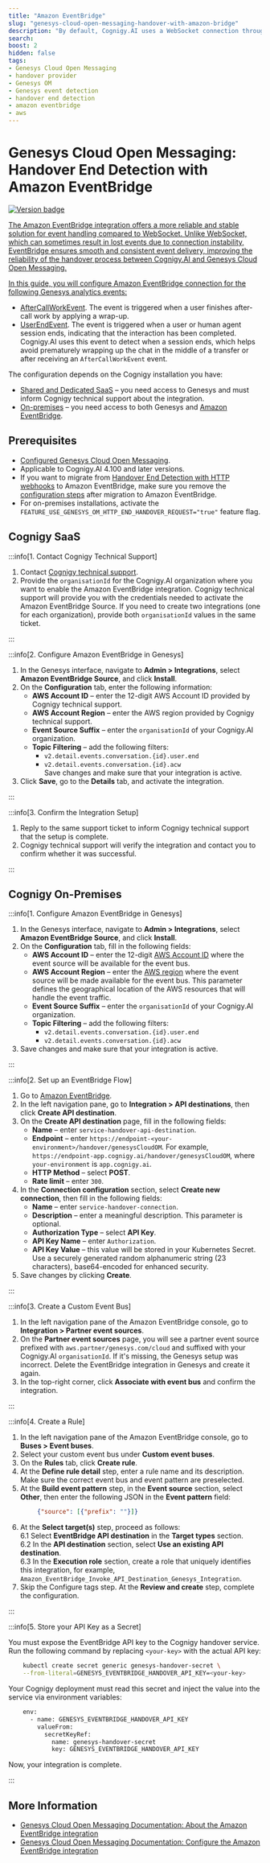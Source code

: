 ```yaml
---
title: "Amazon EventBridge"
slug: "genesys-cloud-open-messaging-handover-with-amazon-bridge"
description: "By default, Cognigy.AI uses a WebSocket connection through the Notifications API to detect handover completion. Alternatively, you can use HTTP webhooks with Triggers and Web Services Data Actions to send requests to Cognigy.AI."
search:
boost: 2
hidden: false
tags:
- Genesys Cloud Open Messaging
- handover provider
- Genesys OM
- Genesys event detection
- handover end detection
- amazon eventbridge
- aws
---
```


# Genesys Cloud Open Messaging: Handover End Detection with Amazon EventBridge

<a href="../../../release-notes/4.100.md" /><img src="https://img.shields.io/badge/Added in-v4.100-blue.svg" alt="Version badge" />

The Amazon EventBridge integration offers a more reliable and stable solution for event handling compared to WebSocket. 
Unlike WebSocket, which can sometimes result in lost events due to connection instability, EventBridge ensures smooth and consistent event delivery, improving the reliability of the handover process between Cognigy.AI and Genesys Cloud Open Messaging.

In this guide, you will configure Amazon EventBridge connection for the following Genesys analytics events:

- [AfterCallWorkEvent](https://developer.genesys.cloud/analyticsdatamanagement/analytics/detail/analytics-detail-events#aftercallworkevent). The event is triggered when a user finishes after-call work by applying a wrap-up.
- [UserEndEvent](https://developer.genesys.cloud/analyticsdatamanagement/analytics/detail/analytics-detail-events#userendevent). The event is triggered when a user or human agent session ends, indicating that the interaction has been completed. Cognigy.AI uses this event to detect when a session ends, which helps avoid prematurely wrapping up the chat in the middle of a transfer or after receiving an `AfterCallWorkEvent` event.

The configuration depends on the Cognigy installation you have:

- [Shared and Dedicated SaaS](#cognigy-saas) – you need access to Genesys and must inform Cognigy technical support about the integration.
- [On-premises](#cognigy-on-premises) – you need access to both Genesys and [Amazon EventBridge](https://aws.amazon.com/eventbridge/).

## Prerequisites

- [Configured Genesys Cloud Open Messaging](genesys-cloud-open-messaging.md). 
- Applicable to Cognigy.AI 4.100 and later versions. 
- If you want to migrate from [Handover End Detection with HTTP webhooks](genesys-cloud-open-messaging-handover-end-detection.md) to Amazon EventBridge, make sure you remove the [configuration steps](genesys-cloud-open-messaging-handover-end-detection.md#configuration-steps) after migration to Amazon EventBridge.
- For on-premises installations, activate the `FEATURE_USE_GENESYS_OM_HTTP_END_HANDOVER_REQUEST="true"` feature flag.

## Cognigy SaaS

:::info[1. Contact Cognigy Technical Support]

  1. Contact [Cognigy technical support](../../../help/get-help.md).
  2. Provide the `organisationId` for the Cognigy.AI organization where you want to enable the Amazon EventBridge integration. Cognigy technical support will provide you with the credentials needed to activate the Amazon EventBridge Source. If you need to create two integrations (one for each organization), provide both `organisationId` values in the same ticket.

:::


:::info[2. Configure Amazon EventBridge in Genesys]

  1. In the Genesys interface, navigate to **Admin > Integrations**, select **Amazon EventBridge Source**, and click **Install**.
  2. On the **Configuration** tab, enter the following information:
      - **AWS Account ID** – enter the 12-digit AWS Account ID provided by Cognigy technical support.
      - **AWS Account Region** – enter the AWS region provided by Cognigy technical support.
      - **Event Source Suffix** – enter the `organisationId` of your Cognigy.AI organization.
      - **Topic Filtering** – add the following filters:
          - `v2.detail.events.conversation.{id}.user.end`
          - `v2.detail.events.conversation.{id}.acw`<br />
      Save changes and make sure that your integration is active.
  3. Click **Save**, go to the **Details** tab, and activate the integration.

:::


:::info[3. Confirm the Integration Setup]

  1. Reply to the same support ticket to inform Cognigy technical support that the setup is complete.
  2. Cognigy technical support will verify the integration and contact you to confirm whether it was successful.

:::


## Cognigy On-Premises

:::info[1. Configure Amazon EventBridge in Genesys]

  1. In the Genesys interface, navigate to **Admin > Integrations**, select **Amazon EventBridge Source**, and click **Install**.
  2. On the **Configuration** tab, fill in the following fields:
      - **AWS Account ID** – enter the 12-digit [AWS Account ID](https://docs.aws.amazon.com/accounts/latest/reference/manage-acct-identifiers.html) where the event source will be available for the event bus.
      - **AWS Account Region** – enter the [AWS region](https://docs.aws.amazon.com/eventbridge/latest/userguide/eb-saas.html) where the event source will be made available for the event bus. This parameter defines the geographical location of the AWS resources that will handle the event traffic.
      - **Event Source Suffix** – enter the `organisationId` of your Cognigy.AI organization.
      - **Topic Filtering** – add the following filters:
          - `v2.detail.events.conversation.{id}.user.end`
          - `v2.detail.events.conversation.{id}.acw`
  3. Save changes and make sure that your integration is active.

:::


:::info[2. Set up an EventBridge Flow]

  1. Go to [Amazon EventBridge](https://console.aws.amazon.com/events).
  2. In the left navigation pane, go to **Integration > API destinations**, then click **Create API destination**.
  3. On the **Create API destination** page, fill in the following fields:
      - **Name** – enter `service-handover-api-destination`. 
      - **Endpoint** – enter `https://endpoint-<your-environment>/handover/genesysCloudOM`. For example, `https://endpoint-app.cognigy.ai/handover/genesysCloudOM`, where `your-environment` is `app.cognigy.ai`.
      - **HTTP Method** – select **POST**.
      - **Rate limit** – enter `300`.
  4. In the **Connection configuration** section, select **Create new connection**, then fill in the following fields:
      - **Name** – enter `service-handover-connection`.
      - **Description** – enter a meaningful description. This parameter is optional.
      - **Authorization Type** – select **API Key**.
      - **API Key Name** – enter `Authorization`. 
      - **API Key Value** – this value will be stored in your Kubernetes Secret. Use a securely generated random alphanumeric string (23 characters), base64-encoded for enhanced security.
  5. Save changes by clicking **Create**.

:::


:::info[3. Create a Custom Event Bus]

  1. In the left navigation pane of the Amazon EventBridge console, go to **Integration > Partner event sources**.
  2. On the **Partner event sources** page, you will see a partner event source prefixed with `aws.partner/genesys.com/cloud` and suffixed with your Cognigy.AI `organisationId`. If it's missing, the Genesys setup was incorrect. Delete the EventBridge integration in Genesys and create it again.
  3. In the top-right corner, click **Associate with event bus** and confirm the integration.

:::


:::info[4. Create a Rule]

  1. In the left navigation pane of the Amazon EventBridge console, go to **Buses > Event buses**.
  2. Select your custom event bus under **Custom event buses**.
  3. On the **Rules** tab, click **Create rule**.
  4. At the **Define rule detail** step, enter a rule name and its description. Make sure the correct event bus and event pattern are preselected.
  5. At the **Build event pattern** step, in the **Event source** section, select **Other**, then enter the following JSON in the **Event pattern** field:
  ```json
          {"source": [{"prefix": ""}]}
  ```
  6. At the **Select target(s)** step, proceed as follows:<br />
      6.1 Select **EventBridge API destination** in the **Target types** section.<br />
      6.2 In the **API destination** section, select **Use an existing API destination**.<br />
      6.3 In the **Execution role** section, create a role that uniquely identifies this integration, for example, `Amazon_EventBridge_Invoke_API_Destination_Genesys_Integration`.
  7. Skip the Configure tags step. At the **Review and create** step, complete the configuration.

:::


:::info[5. Store your API Key as a Secret]

  You must expose the EventBridge API key to the Cognigy handover service.
  Run the following command by replacing `<your-key>` with the actual API key:
  ```bash
      kubectl create secret generic genesys-handover-secret \
      --from-literal=GENESYS_EVENTBRIDGE_HANDOVER_API_KEY=<your-key>
  ```
  Your Cognigy deployment must read this secret and inject the value into the service via environment variables:

  ```bash
      env:
        - name: GENESYS_EVENTBRIDGE_HANDOVER_API_KEY
          valueFrom:
            secretKeyRef:
              name: genesys-handover-secret
              key: GENESYS_EVENTBRIDGE_HANDOVER_API_KEY
  ```

  Now, your integration is complete.

:::


## More Information

- [Genesys Cloud Open Messaging Documentation: About the Amazon EventBridge integration](https://help.mypurecloud.com/articles/about-the-amazon-eventbridge-integration/)
- [Genesys Cloud Open Messaging Documentation: Configure the Amazon EventBridge integration](https://help.mypurecloud.com/articles/configure-the-amazon-eventbridge-integration/)